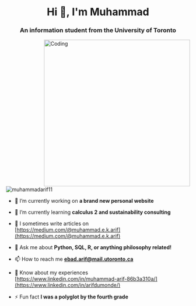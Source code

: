 <h1 align="center">Hi 👋, I'm Muhammad</h1>
<h3 align="center">An information student from the University of Toronto </h3>
<img align="right" alt="Coding" width="400" src="https://cdn.dribbble.com/users/1162077/screenshots/3848914/programmer.gif">


<p align="left"> <img src="https://komarev.com/ghpvc/?username=muhammadarif11&label=Profile%20views&color=0e75b6&style=flat" alt="muhammadarif11" /> </p>

- 🔭 I’m currently working on **a brand new personal website**

- 🌱 I’m currently learning **calculus 2 and sustainability consulting**

- 📝 I sometimes write articles on [https://medium.com/@muhammad.e.k.arif](https://medium.com/@muhammad.e.k.arif)

- 💬 Ask me about **Python, SQL, R, or anything philosophy related!**

- 📫 How to reach me **ebad.arif@mail.utoronto.ca**

- 📄 Know about my experiences [https://www.linkedin.com/in/muhammad-arif-86b3a310a/](https://www.linkedin.com/in/arifdumonde/)

- ⚡ Fun fact **I was a polyglot by the fourth grade**

